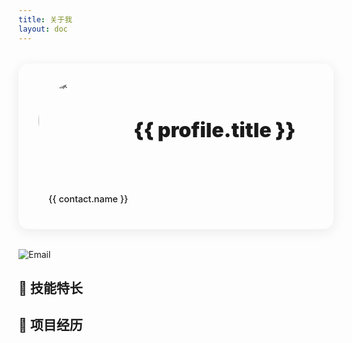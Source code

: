 ```yaml
---
title: 关于我
layout: doc
---
```


<script setup>
import { VPTeamMembers } from 'vitepress/theme'
import Nav from './.vitepress/theme/components/nav.vue'
import SkillTag from './.vitepress/theme/components/SkillTag.vue'
import TypeWriter from './.vitepress/theme/components/TypeWriter.vue'

const skills = [
  {
    title: 'HTML',
    icon: 'https://api.iconify.design/logos:html-5.svg',
    color: '#E34F26'
  },
  {
    title: 'CSS',
    icon: 'https://api.iconify.design/logos:css-3.svg',
    color: '#1572B6'
  },
  {
    title: 'JavaScript',
    icon: 'https://api.iconify.design/logos:javascript.svg',
    color: '#F7DF1E'
  },
  {
    title: 'Vue',
    icon: 'https://api.iconify.design/logos:vue.svg',
    color: '#4FC08D'
  }
  ,
  {
    title: 'Git',
    icon: 'https://api.iconify.design/logos:git-icon.svg',
    color: '#dc4c31'
  },
  {
    title:'Github',
    icon:'https://api.iconify.design/logos:github-icon.svg',
    color:'#b7c2b7',
  },
  {
    title:'TypeScript',
    icon:'https://api.iconify.design/logos:typescript-icon.svg',
    color:'#3389fe',
  },
  {
    title:'Node.js',
    icon:'https://api.iconify.design/logos:nodejs-icon.svg',
    color:'#379337'
  },
  {
    title: 'Vite',
    icon:'https://api.iconify.design/logos:vitejs.svg',
    color:'#5e65e9'
  },
  {
    title:'Markdown',
    icon:'https://api.iconify.design/logos:markdown.svg',
    color:'#6e7681'
  },
  {
    title:'React',
    icon:'https://api.iconify.design/logos:react.svg',
    color:'#66d3f1'
  },
  {
    title:'Next.js',
    icon:'https://api.iconify.design/logos:nextjs-icon.svg',
    color:''
  },
  {
    title:'Ant Design',
    icon:'https://api.iconify.design/logos:ant-design.svg',
    color:'#176fe9'
  },
  {
    title:'Npm',
    icon:'https://api.iconify.design/logos:npm-icon.svg',
    color:'#c74342'
  },
  {
    title:'Pyhton',
    icon:'https://api.iconify.design/logos:python.svg',
    color:'#e0cb1d'
  }
]

const projects = [
  {
    title: '代办事项',
    desc: '基于Vue+TS的动态事件代办管理',
    url: 'https://github.com/your-repo',
    badge: 'Beta',
    badgeType: 'beta',
    icon: 'https://api.iconify.design/logos:todoist.svg'
  },
  // {
  //   title: '项目模板',
  //   desc: 'Vue3 + TypeScript 项目模板',
  //   url: 'https://github.com/your-repo',
  //   badge: 'NEW',
  //   badgeType: 'new'
  // }
]

const profile = {
  name: 'Yu Meng',
  title: '鱼梦江湖',
  avatar: 'https://s21.ax1x.com/2025/02/07/pEm9bQO.jpg',
  bio: [
    '代码是写给机器执行的，但更是写给人阅读的。           —— YuMeng',
    '成长是一场与自己的较量，你只需要比昨天的自己更好。',
    '每一个Bug都是一次成长的机会。',
    '不要害怕尝试新技术，失败是成功路上的必经之路。',
    '每一次优化，都是对完美的追求。',
    '技术没有终点，只有不断的学习和突破。'
  ],
  contacts: [
    {
      icon: 'github',
      name: 'GitHub',
      link: 'https://github.com/myfishdream'
    },
    {
      icon: 'email',
      name: 'Email',
      link: 'mailto:yumengjianghu@outlook.com'
    },
    // 图标由样式匹配，新增项需添加图标
  ]
}
</script>

<div class="profile-container">
  <div class="profile-card">
    <div class="profile-header">
      <div class="avatar-container">
        <img :src="profile.avatar" alt="头像" class="avatar">
      </div>
      <div class="profile-info">
        <h1 class="name">{{ profile.name }}</h1>
        <p class="title">{{ profile.title }}</p>
        <p class="bio">
        <!--:typeSpeed="80"
            :deleteSpeed="40"
            :delayBetween="2000" -->
          <TypeWriter 
            :texts="profile.bio"
            :typeSpeed="30"
            :deleteSpeed="30"
            :delayBetween="2000"
          />
        </p>
      </div>
    </div>
    <div class="contact-links">
      <a v-for="contact in profile.contacts" 
         :key="contact.link"
         :href="contact.link"
         class="contact-item"
         :class="contact.icon"
         target="_blank"
         rel="noopener">
        <span class="contact-name">{{ contact.name }}</span>
      </a>
    </div>
  </div>
</div>

![Email](https://img.shields.io/badge/Email-yumengjianghu@outlook.com-blue?style=for-the-badge&logo=gmail&logoColor=white)

## 🎯 技能特长

<SkillTag :skills="skills"/>

## 💼 项目经历

<Nav :tools="projects"/>

<Giscus/>

<style scoped>
.profile-container {
  margin: 2rem 0;
}

.profile-card {
  background: var(--vp-c-bg-soft);
  border-radius: 16px;
  padding: 2rem;
  box-shadow: 0 4px 20px rgba(0, 0, 0, 0.08);
  transition: all 0.3s ease;
}

.profile-card:hover {
  transform: translateY(-2px);
  box-shadow: 0 6px 24px rgba(0, 0, 0, 0.12);
}

.profile-header {
  display: flex;
  gap: 2rem;
  align-items: center;
}

.avatar-container {
  position: relative;
  width: 120px;
  height: 120px;
  border-radius: 60px;
  overflow: hidden;
  background: var(--vp-c-bg);
  border: 3px solid var(--vp-c-brand);
  flex-shrink: 0;
  display: flex;
  align-items: center;
  justify-content: center;
}

.avatar {
  width: 120%;
  height: 120%;
  object-fit: cover;
  object-position: center;
  transform-origin: center;
  transform: scale(1);
  transition: transform 0.3s ease;
}

.avatar-container:hover .avatar {
  transform: scale(1.1);
}

.profile-info {
  flex: 1;
}

.name {
  margin: 0;
  font-size: 2rem;
  background: linear-gradient(120deg, var(--vp-c-brand), var(--vp-c-brand-light));
  -webkit-background-clip: text;
  -webkit-text-fill-color: transparent;
  line-height: 1.2;
}

.title {
  margin: 0.5rem 0;
  font-size: 2rem;
  color: var(--vp-c-text-2);
  font-weight: 1000;
}

.bio {
  margin: 0.5rem 0;
  color: var(--vp-c-text-1);
  line-height: 1.6;
  font-size: 1.1rem;
  display: flex;
  align-items: center;
}

.contact-links {
  display: flex;
  gap: 1rem;
  margin-top: 1.5rem;
  padding-top: 1.5rem;
  border-top: 1px solid var(--vp-c-divider);
}

.contact-item {
  display: inline-flex;
  align-items: center;
  padding: 0.5rem 1rem;
  border-radius: 8px;
  background: var(--vp-c-bg);
  color: var(--vp-c-text-1);
  text-decoration: none;
  font-size: 0.9rem;
  font-weight: 500;
  transition: all 0.3s ease;
  border: 1px solid var(--vp-c-divider);
}

.contact-item:hover {
  background: var(--vp-c-brand);
  color: white;
  border-color: var(--vp-c-brand);
  transform: translateY(-2px);
}
/* 其他图标在此添加 */
.contact-item.github::before {
  content: '🐱';
  margin-right: 0.5rem;
}

.contact-item.email::before {
  content: '📧';
  margin-right: 0.5rem;
}
.contact-item.other::before {
  content: '📦';
  margin-right: 0.5rem;
}
/* 深色模式适配 */
@media (prefers-color-scheme: dark) {
  .profile-card {
    box-shadow: 0 4px 20px rgba(0, 0, 0, 0.2);
  }
  
  .profile-card:hover {
    box-shadow: 0 6px 24px rgba(0, 0, 0, 0.3);
  }
  
  .avatar-container {
    border-width: 2px;
  }
}

/* 移动端适配 */
@media (max-width: 768px) {
  .profile-card {
    padding: 1.5rem;
  }
  
  .profile-header {
    flex-direction: column;
    text-align: center;
    gap: 1rem;
  }
  
  .avatar-container {
    width: 100px;
    height: 100px;
    border-radius: 50px;
    margin: 0 auto;
  }
  
  .contact-links {
    flex-wrap: wrap;
    justify-content: center;
  }
  
  .name {
    font-size: 1.5rem;
  }
  
  .title {
    font-size: 1rem;
  }

  .avatar {
    width: 120%;
    height: 120%;
  }

  .bio {
    font-size: 0.9rem;
  }
}
</style>

